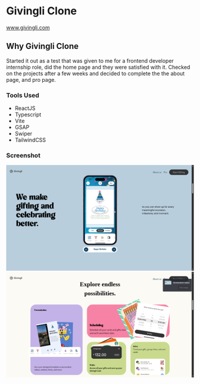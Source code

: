 # Givingli Clone

www.givingli.com

## Why Givingli Clone

Started it out as a test that was given to me for a frontend developer internship role, did the home page and they were satisfied with it. Checked on the projects after a few weeks and decided to complete the the about page, and pro page.

### Tools Used

- ReactJS
- Typescript
- Vite
- GSAP
- Swiper
- TailwindCSS

### Screenshot

![Hero Section](/public//images/Screenshot_2025-05-11_01_04_14.png)
![Features](/public//images/Screenshot_2025-05-11_01_04_22.png)

